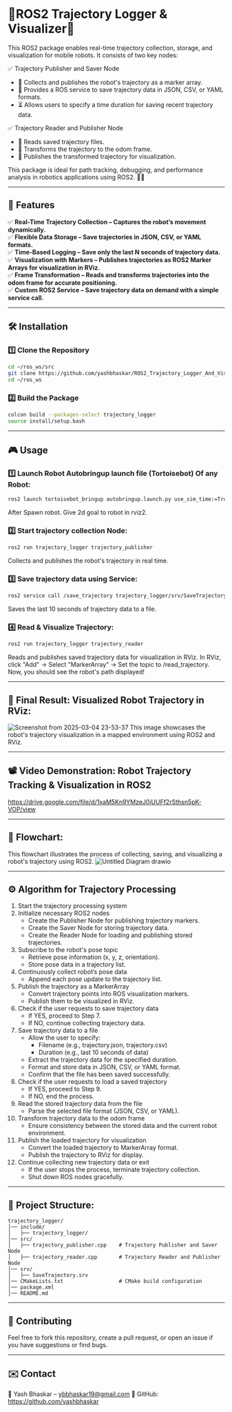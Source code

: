 # 🚀ROS2 Trajectory Logger & Visualizer📍
This ROS2 package enables real-time trajectory collection, storage, and visualization for mobile robots. It consists of two key nodes:

✅ Trajectory Publisher and Saver Node
- 📝 Collects and publishes the robot's trajectory as a marker array.
- 💾 Provides a ROS service to save trajectory data in JSON, CSV, or YAML formats.
- ⏳ Allows users to specify a time duration for saving recent trajectory data.

✅ Trajectory Reader and Publisher Node
- 📂 Reads saved trajectory files.
- 🔄 Transforms the trajectory to the odom frame.
- 📡 Publishes the transformed trajectory for visualization.

This package is ideal for path tracking, debugging, and performance analysis in robotics applications using ROS2. 🤖✨

---

## 🚀 Features  

✅ **Real-Time Trajectory Collection – Captures the robot’s movement dynamically.**  
✅ **Flexible Data Storage – Save trajectories in JSON, CSV, or YAML formats.**  
✅ **Time-Based Logging – Save only the last N seconds of trajectory data.**  
✅ **Visualization with Markers – Publishes trajectories as ROS2 Marker Arrays for visualization in RViz.**  
✅ **Frame Transformation – Reads and transforms trajectories into the odom frame for accurate positioning.**  
✅ **Custom ROS2 Service – Save trajectory data on demand with a simple service call.**  

---

## 🛠️ Installation  

### 1️⃣ **Clone the Repository**  
```bash
cd ~/ros_ws/src
git clone https://github.com/yashbhaskar/ROS2_Trajectory_Logger_And_Visualizer.git
cd ~/ros_ws
```

### 2️⃣ **Build the Package** 
```bash
colcon build --packages-select trajectory_logger
source install/setup.bash
```

---

## 🎮 Usage

### 1️⃣ Launch Robot Autobringup launch file (Tortoisebot) Of any Robot:
```bash
ros2 launch tortoisebot_bringup autobringup.launch.py use_sim_time:=True exploration:=True
```
After Spawn robot. Give 2d goal to robot in rviz2.

### 2️⃣ Start trajectory collection Node:
```bash
ros2 run trajectory_logger trajectory_publisher
```
Collects and publishes the robot's trajectory in real time.

### 3️⃣ Save trajectory data using Service:
```bash
ros2 service call /save_trajectory trajectory_logger/srv/SaveTrajectory "{filename: \"trajectory.json\", duration: 10}"
```
Saves the last 10 seconds of trajectory data to a file.

### 4️⃣ Read & Visualize Trajectory:
```bash
ros2 run trajectory_logger trajectory_reader
```
Reads and publishes saved trajectory data for visualization in RViz.
In RViz, click "Add" → Select "MarkerArray" → Set the topic to /read_trajectory.
Now, you should see the robot's path displayed!

---
## 🎯 Final Result: Visualized Robot Trajectory in RViz:
![Screenshot from 2025-03-04 23-53-37](https://github.com/user-attachments/assets/4aaec3f8-6a6a-4664-8d0d-167fddbd4025)
This image showcases the robot's trajectory visualization in a mapped environment using ROS2 and RViz.

---

## 📽️ Video Demonstration: Robot Trajectory Tracking & Visualization in ROS2

https://drive.google.com/file/d/1xaM5Kn9YMzeJ0jUUFf2rSthsn5pK-VOP/view

---

## 📡 Flowchart:
This flowchart illustrates the process of collecting, saving, and visualizing a robot's trajectory using ROS2.
![Untitled Diagram drawio](https://github.com/user-attachments/assets/48f683cf-ea5b-4a72-8182-b92143e600ff)

---

## ⚙️ Algorithm for Trajectory Processing

1. Start the trajectory processing system
2. Initialize necessary ROS2 nodes
    - Create the Publisher Node for publishing trajectory markers.
    - Create the Saver Node for storing trajectory data.
    - Create the Reader Node for loading and publishing stored trajectories.
3. Subscribe to the robot's pose topic
    - Retrieve pose information (x, y, z, orientation).
    - Store pose data in a trajectory list.
4. Continuously collect robot’s pose data
    - Append each pose update to the trajectory list.
5. Publish the trajectory as a MarkerArray
    - Convert trajectory points into ROS visualization markers.
    - Publish them to be visualized in RViz.
6. Check if the user requests to save trajectory data
    - If YES, proceed to Step 7.
    - If NO, continue collecting trajectory data.
7. Save trajectory data to a file
    - Allow the user to specify:
        - Filename (e.g., trajectory.json, trajectory.csv)
        - Duration (e.g., last 10 seconds of data)
    - Extract the trajectory data for the specified duration.
    - Format and store data in JSON, CSV, or YAML format.
    - Confirm that the file has been saved successfully.
8. Check if the user requests to load a saved trajectory
    - If YES, proceed to Step 9.
    - If NO, end the process.
9. Read the stored trajectory data from the file
    - Parse the selected file format (JSON, CSV, or YAML).
10. Transform trajectory data to the odom frame
    - Ensure consistency between the stored data and the current robot environment.
11. Publish the loaded trajectory for visualization
    - Convert the loaded trajectory to MarkerArray format.
    - Publish the trajectory to RViz for display.
12. Continue collecting new trajectory data or exit
    - If the user stops the process, terminate trajectory collection.
    - Shut down ROS nodes gracefully.

---

## 📂 Project Structure:
```
trajectory_logger/
│── include/
│   ├── trajectory_logger/
│── src/
│   ├── trajectory_publisher.cpp    # Trajectory Publisher and Saver Node
│   ├── trajectory_reader.cpp       # Trajectory Reader and Publisher Node
│── srv/
│   ├── SaveTrajectory.srv
│── CMakeLists.txt                  # CMake build configuration
│── package.xml
│── README.md
```

---

## 🤝 Contributing

Feel free to fork this repository, create a pull request, or open an issue if you have suggestions or find bugs.

---

## ✉️ Contact

📧 Yash Bhaskar – ybbhaskar19@gmail.com
📌 GitHub: https://github.com/yashbhaskar



